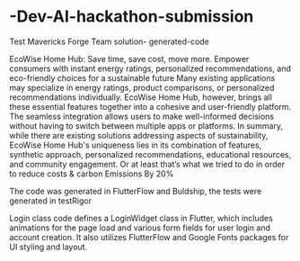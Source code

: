 # -Dev-AI-hackathon-submission
Test Mavericks Forge Team solution- generated-code

EcoWise Home Hub: Save time, save cost, move more. Empower consumers with instant energy ratings, personalized recommendations, and eco-friendly choices for a sustainable future
Many existing applications may specialize in energy ratings, product comparisons, or personalized recommendations individually. EcoWise Home Hub, however, brings all these essential features together into a cohesive and user-friendly platform. The seamless integration allows users to make well-informed decisions without having to switch between multiple apps or platforms. In summary, while there are existing solutions addressing aspects of sustainability, EcoWise Home Hub's uniqueness lies in its combination of features, synthetic approach, personalized recommendations, educational resources, and community engagement. Or at least that’s what we tried to do in order to reduce costs &  carbon Emissions By 20%

The code was generated in FlutterFlow and Buldship, the tests were generated in testRigor

Login class code defines a LoginWidget class in Flutter, which includes animations for the page load and various form fields for user login and account creation. It also utilizes FlutterFlow and Google Fonts packages for UI styling and layout.
